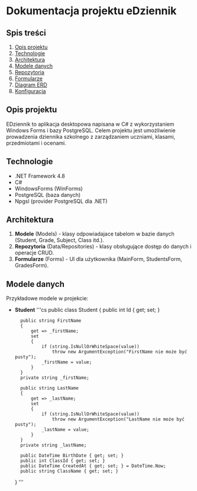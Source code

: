 # Dokumentacja projektu eDziennik

## Spis treści
1. [Opis projektu](#opis-projektu)
2. [Technologie](#technologie)
3. [Architektura](#architektura)
4. [Modele danych](#modele-danych)
5. [Repozytoria](#repozytoria)
6. [Formularze](#formularze)
7. [Diagram ERD](#diagram-erd)
8. [Konfiguracja](#konfiguracja)

## Opis projektu
EDziennik to aplikacja desktopowa napisana w C# z wykorzystaniem Windows Forms i bazy PostgreSQL.
Celem projektu jest umożliwienie prowadzenia dziennika szkolnego z zarządzaniem uczniami, klasami, przedmiotami i ocenami.

## Technologie
- .NET Framework 4.8
- C#
- WindowsForms (WinForms)
- PostgreSQL (baza danych)
- Npgsl (provider PostgreSQL dla .NET)

## Architektura
1. **Modele** (Models) - klasy odpowiadajace tabelom w bazie danych (Student, Grade, Subject, Class itd.).
2. **Repozytoria** (Data/Repositories) - klasy obsługujące dostęp do danych i operacje CRUD.
3. **Formularze** (Forms) - UI dla użytkownika (MainForm, StudentsForm, GradesForm).

## Modele danych
Przykładowe modele w projekcie:
- **Student**
'''cs
public class Student
    {
        public int Id { get; set; }

        public string FirstName
        {
            get => _firstName;
            set
            {
                if (string.IsNullOrWhiteSpace(value))
                    throw new ArgumentException("FirstName nie może być pusty");
                _firstName = value;
            }
        }
        private string _firstName;

        public string LastName
        {
            get => _lastName;
            set
            {
                if (string.IsNullOrWhiteSpace(value))
                    throw new ArgumentException("LastName nie może być pusty");
                _lastName = value;
            }
        }
        private string _lastName;

        public DateTime BirthDate { get; set; }
        public int ClassId { get; set; }
        public DateTime CreatedAt { get; set; } = DateTime.Now;
        public string ClassName { get; set; }

    }
'''
